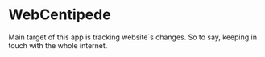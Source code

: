 # WebCentipede
Main target of this app is tracking website`s changes. So to say, keeping in touch with the whole internet.
